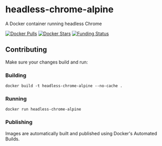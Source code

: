 # headless-chrome-alpine

A Docker container running headless Chrome

[![Docker Pulls](https://img.shields.io/docker/pulls/westy92/headless-chrome-alpine.svg)](https://hub.docker.com/r/westy92/headless-chrome-alpine/)
[![Docker Stars](https://img.shields.io/docker/stars/westy92/headless-chrome-alpine.svg)](https://hub.docker.com/r/westy92/headless-chrome-alpine/)
[![Funding Status](https://img.shields.io/github/sponsors/westy92)](https://github.com/sponsors/westy92)

## Contributing

Make sure your changes build and run:

### Building

```
docker build -t headless-chrome-alpine --no-cache .
```

### Running

```
docker run headless-chrome-alpine
```

### Publishing

Images are automatically built and published using Docker's Automated Builds.
